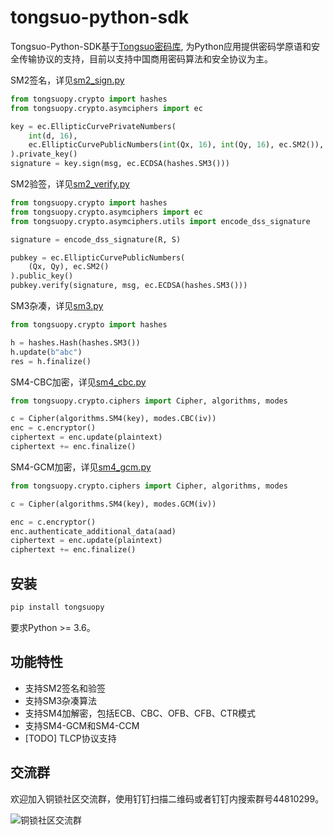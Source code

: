 # tongsuo-python-sdk

Tongsuo-Python-SDK基于[Tongsuo密码库](https://github.com/Tongsuo-Project/Tongsuo), 为Python应用提供密码学原语和安全传输协议的支持，目前以支持中国商用密码算法和安全协议为主。

SM2签名，详见[sm2_sign.py](https://github.com/Tongsuo-Project/tongsuo-python-sdk/blob/main/demos/sm2_sign.py)
```python
from tongsuopy.crypto import hashes
from tongsuopy.crypto.asymciphers import ec

key = ec.EllipticCurvePrivateNumbers(
    int(d, 16),
    ec.EllipticCurvePublicNumbers(int(Qx, 16), int(Qy, 16), ec.SM2()),
).private_key()
signature = key.sign(msg, ec.ECDSA(hashes.SM3()))
```
SM2验签，详见[sm2_verify.py](https://github.com/Tongsuo-Project/tongsuo-python-sdk/blob/main/demos/sm2_verify.py)
```python
from tongsuopy.crypto import hashes
from tongsuopy.crypto.asymciphers import ec
from tongsuopy.crypto.asymciphers.utils import encode_dss_signature

signature = encode_dss_signature(R, S)

pubkey = ec.EllipticCurvePublicNumbers(
    (Qx, Qy), ec.SM2()
).public_key()
pubkey.verify(signature, msg, ec.ECDSA(hashes.SM3()))
```

SM3杂凑，详见[sm3.py](https://github.com/Tongsuo-Project/tongsuo-python-sdk/blob/main/demos/sm3.py)
```python
from tongsuopy.crypto import hashes

h = hashes.Hash(hashes.SM3())
h.update(b"abc")
res = h.finalize()
```

SM4-CBC加密，详见[sm4_cbc.py](https://github.com/Tongsuo-Project/tongsuo-python-sdk/blob/main/demos/sm4_cbc.py)
```python
from tongsuopy.crypto.ciphers import Cipher, algorithms, modes

c = Cipher(algorithms.SM4(key), modes.CBC(iv))
enc = c.encryptor()
ciphertext = enc.update(plaintext)
ciphertext += enc.finalize()
```

SM4-GCM加密，详见[sm4_gcm.py](https://github.com/Tongsuo-Project/tongsuo-python-sdk/blob/main/demos/sm4_gcm.py)
```python
from tongsuopy.crypto.ciphers import Cipher, algorithms, modes

c = Cipher(algorithms.SM4(key), modes.GCM(iv))

enc = c.encryptor()
enc.authenticate_additional_data(aad)
ciphertext = enc.update(plaintext)
ciphertext += enc.finalize()
```

## 安装

```bash
pip install tongsuopy
```
要求Python >= 3.6。

## 功能特性

- 支持SM2签名和验签
- 支持SM3杂凑算法
- 支持SM4加解密，包括ECB、CBC、OFB、CFB、CTR模式
- 支持SM4-GCM和SM4-CCM
- [TODO] TLCP协议支持


## 交流群

欢迎加入铜锁社区交流群，使用钉钉扫描二维码或者钉钉内搜索群号44810299。

![铜锁社区交流群](https://mdn.alipayobjects.com/huamei_uwixg7/afts/img/A*4ag7R5ZF6HAAAAAAAAAAAAAADnyFAQ/original)
